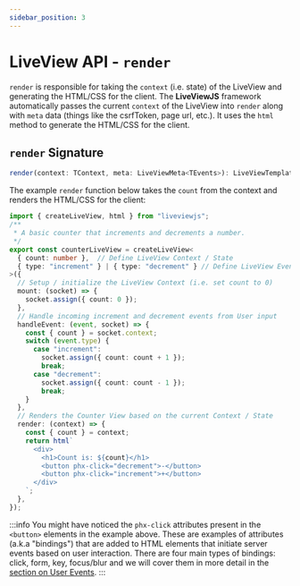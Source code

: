```yaml
---
sidebar_position: 3
---
```


# LiveView API - `render`

`render` is responsible for taking the `context` (i.e. state) of the LiveView and generating the HTML/CSS for the client.  The **LiveViewJS** framework automatically passes the current `context` of the LiveView into `render` along with `meta` data (things like the csrfToken, page url, etc.). It uses the `html` method to generate the HTML/CSS for the client.

## `render` Signature
```ts
render(context: TContext, meta: LiveViewMeta<TEvents>): LiveViewTemplate | Promise<LiveViewTemplate>;
```

The example `render` function below takes the `count` from the context and renders the HTML/CSS for the client:

```ts title="counterLiveView.ts" {25-35}
import { createLiveView, html } from "liveviewjs";
/**
 * A basic counter that increments and decrements a number.
 */
export const counterLiveView = createLiveView<
  { count: number },  // Define LiveView Context / State
  { type: "increment" } | { type: "decrement" } // Define LiveView Events
>({
  // Setup / initialize the LiveView Context (i.e. set count to 0)
  mount: (socket) => {
    socket.assign({ count: 0 });
  },
  // Handle incoming increment and decrement events from User input
  handleEvent: (event, socket) => {
    const { count } = socket.context;
    switch (event.type) {
      case "increment":
        socket.assign({ count: count + 1 });
        break;
      case "decrement":
        socket.assign({ count: count - 1 });
        break;
    }
  },
  // Renders the Counter View based on the current Context / State
  render: (context) => {
    const { count } = context;
    return html`
      <div>
        <h1>Count is: ${count}</h1>
        <button phx-click="decrement">-</button>
        <button phx-click="increment">+</button>
      </div>
    `;
  },
});
```
:::info
  You might have noticed the `phx-click` attributes present in the `<button>` elements in the example above.  These are examples of attributes (a.k.a "bindings") that are added to HTML elements that initiate server events based on user interaction. There are four main types of bindings: click, form, key, focus/blur and we will cover them in more detail in the [section on User Events](/docs/user-events-slash-bindings/overview).
:::
